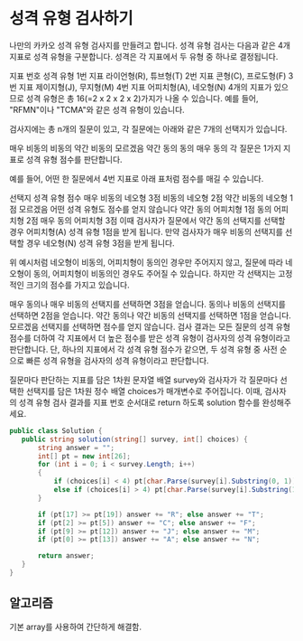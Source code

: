 # 성격 유형 검사하기
나만의 카카오 성격 유형 검사지를 만들려고 합니다.
성격 유형 검사는 다음과 같은 4개 지표로 성격 유형을 구분합니다. 성격은 각 지표에서 두 유형 중 하나로 결정됩니다.

지표 번호	성격 유형
1번 지표	라이언형(R), 튜브형(T)
2번 지표	콘형(C), 프로도형(F)
3번 지표	제이지형(J), 무지형(M)
4번 지표	어피치형(A), 네오형(N)
4개의 지표가 있으므로 성격 유형은 총 16(=2 x 2 x 2 x 2)가지가 나올 수 있습니다. 예를 들어, "RFMN"이나 "TCMA"와 같은 성격 유형이 있습니다.

검사지에는 총 n개의 질문이 있고, 각 질문에는 아래와 같은 7개의 선택지가 있습니다.

매우 비동의
비동의
약간 비동의
모르겠음
약간 동의
동의
매우 동의
각 질문은 1가지 지표로 성격 유형 점수를 판단합니다.

예를 들어, 어떤 한 질문에서 4번 지표로 아래 표처럼 점수를 매길 수 있습니다.

선택지	성격 유형 점수
매우 비동의	네오형 3점
비동의	네오형 2점
약간 비동의	네오형 1점
모르겠음	어떤 성격 유형도 점수를 얻지 않습니다
약간 동의	어피치형 1점
동의	어피치형 2점
매우 동의	어피치형 3점
이때 검사자가 질문에서 약간 동의 선택지를 선택할 경우 어피치형(A) 성격 유형 1점을 받게 됩니다. 만약 검사자가 매우 비동의 선택지를 선택할 경우 네오형(N) 성격 유형 3점을 받게 됩니다.

위 예시처럼 네오형이 비동의, 어피치형이 동의인 경우만 주어지지 않고, 질문에 따라 네오형이 동의, 어피치형이 비동의인 경우도 주어질 수 있습니다.
하지만 각 선택지는 고정적인 크기의 점수를 가지고 있습니다.

매우 동의나 매우 비동의 선택지를 선택하면 3점을 얻습니다.
동의나 비동의 선택지를 선택하면 2점을 얻습니다.
약간 동의나 약간 비동의 선택지를 선택하면 1점을 얻습니다.
모르겠음 선택지를 선택하면 점수를 얻지 않습니다.
검사 결과는 모든 질문의 성격 유형 점수를 더하여 각 지표에서 더 높은 점수를 받은 성격 유형이 검사자의 성격 유형이라고 판단합니다. 단, 하나의 지표에서 각 성격 유형 점수가 같으면, 두 성격 유형 중 사전 순으로 빠른 성격 유형을 검사자의 성격 유형이라고 판단합니다.

질문마다 판단하는 지표를 담은 1차원 문자열 배열 survey와 검사자가 각 질문마다 선택한 선택지를 담은 1차원 정수 배열 choices가 매개변수로 주어집니다. 이때, 검사자의 성격 유형 검사 결과를 지표 번호 순서대로 return 하도록 solution 함수를 완성해주세요.

 
 ```cs
 public class Solution {
    public string solution(string[] survey, int[] choices) {
        string answer = "";
        int[] pt = new int[26];
        for (int i = 0; i < survey.Length; i++)
        {
            if (choices[i] < 4) pt[char.Parse(survey[i].Substring(0, 1)) - 65] += 4 - choices[i];
            else if (choices[i] > 4) pt[char.Parse(survey[i].Substring(1, 1)) - 65] += choices[i] - 4;
        }

        if (pt[17] >= pt[19]) answer += "R"; else answer += "T";
        if (pt[2] >= pt[5]) answer += "C"; else answer += "F";
        if (pt[9] >= pt[12]) answer += "J"; else answer += "M";
        if (pt[0] >= pt[13]) answer += "A"; else answer += "N";

        return answer;
    }
}
 ```
 
 ## 알고리즘
기본 array를 사용하여 간단하게 해결함.
